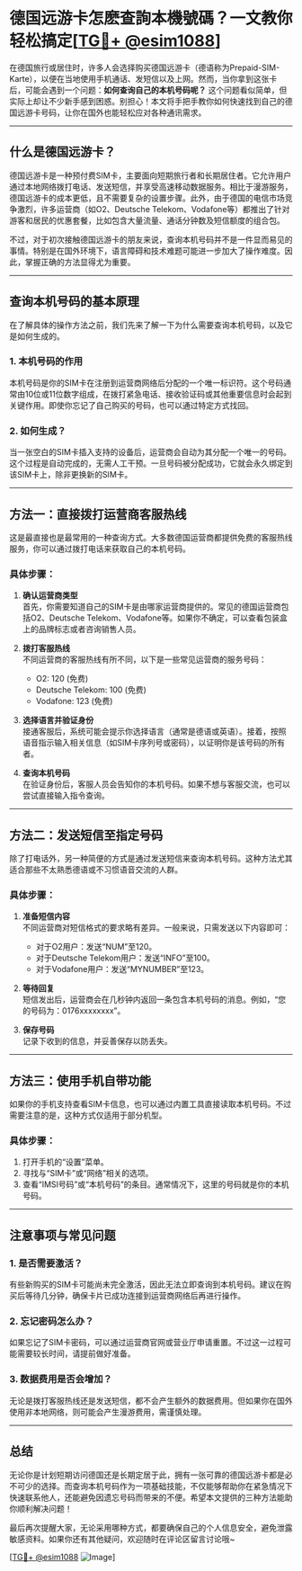 # 德国远游卡怎麽查詢本機號碼？一文教你轻松搞定[[TG💪+ @esim1088](https://t.me/s/esim1088)]

在德国旅行或居住时，许多人会选择购买德国远游卡（德语称为Prepaid-SIM-Karte），以便在当地使用手机通话、发短信以及上网。然而，当你拿到这张卡后，可能会遇到一个问题：**如何查询自己的本机号码呢？** 这个问题看似简单，但实际上却让不少新手感到困惑。别担心！本文将手把手教你如何快速找到自己的德国远游卡号码，让你在国外也能轻松应对各种通讯需求。

---

## 什么是德国远游卡？

德国远游卡是一种预付费SIM卡，主要面向短期旅行者和长期居住者。它允许用户通过本地网络拨打电话、发送短信，并享受高速移动数据服务。相比于漫游服务，德国远游卡的成本更低，且不需要复杂的设置步骤。此外，由于德国的电信市场竞争激烈，许多运营商（如O2、Deutsche Telekom、Vodafone等）都推出了针对游客和居民的优惠套餐，比如包含大量流量、通话分钟数及短信额度的组合包。

不过，对于初次接触德国远游卡的朋友来说，查询本机号码并不是一件显而易见的事情。特别是在国外环境下，语言障碍和技术难题可能进一步加大了操作难度。因此，掌握正确的方法显得尤为重要。

---

## 查询本机号码的基本原理

在了解具体的操作方法之前，我们先来了解一下为什么需要查询本机号码，以及它是如何生成的。

### 1. 本机号码的作用
本机号码是你的SIM卡在注册到运营商网络后分配的一个唯一标识符。这个号码通常由10位或11位数字组成，在拨打紧急电话、接收验证码或其他重要信息时会起到关键作用。即使你忘记了自己购买的号码，也可以通过特定方式找回。

### 2. 如何生成？
当一张空白的SIM卡插入支持的设备后，运营商会自动为其分配一个唯一的号码。这个过程是自动完成的，无需人工干预。一旦号码被分配成功，它就会永久绑定到该SIM卡上，除非更换新的SIM卡。

---

## 方法一：直接拨打运营商客服热线

这是最直接也是最常用的一种查询方式。大多数德国运营商都提供免费的客服热线服务，你可以通过拨打电话来获取自己的本机号码。

### 具体步骤：
1. **确认运营商类型**  
   首先，你需要知道自己的SIM卡是由哪家运营商提供的。常见的德国运营商包括O2、Deutsche Telekom、Vodafone等。如果你不确定，可以查看包装盒上的品牌标志或者咨询销售人员。

2. **拨打客服热线**  
   不同运营商的客服热线有所不同，以下是一些常见运营商的服务号码：
   - O2: 120 (免费)
   - Deutsche Telekom: 100 (免费)
   - Vodafone: 123 (免费)

3. **选择语言并验证身份**  
   接通客服后，系统可能会提示你选择语言（通常是德语或英语）。接着，按照语音指示输入相关信息（如SIM卡序列号或密码），以证明你是该号码的所有者。

4. **查询本机号码**  
   在验证身份后，客服人员会告知你的本机号码。如果不想与客服交流，也可以尝试直接输入指令查询。

---

## 方法二：发送短信至指定号码

除了打电话外，另一种简便的方式是通过发送短信来查询本机号码。这种方法尤其适合那些不太熟悉德语或不习惯语音交流的人群。

### 具体步骤：
1. **准备短信内容**  
   不同运营商对短信格式的要求略有差异。一般来说，只需发送以下内容即可：
   - 对于O2用户：发送“NUM”至120。
   - 对于Deutsche Telekom用户：发送“INFO”至100。
   - 对于Vodafone用户：发送“MYNUMBER”至123。

2. **等待回复**  
   短信发出后，运营商会在几秒钟内返回一条包含本机号码的消息。例如，“您的号码为：0176xxxxxxxx”。

3. **保存号码**  
   记录下收到的信息，并妥善保存以防丢失。

---

## 方法三：使用手机自带功能

如果你的手机支持查看SIM卡信息，也可以通过内置工具直接读取本机号码。不过需要注意的是，这种方式仅适用于部分机型。

### 具体步骤：
1. 打开手机的“设置”菜单。
2. 寻找与“SIM卡”或“网络”相关的选项。
3. 查看“IMSI号码”或“本机号码”的条目。通常情况下，这里的号码就是你的本机号码。

---

## 注意事项与常见问题

### 1. 是否需要激活？
有些新购买的SIM卡可能尚未完全激活，因此无法立即查询到本机号码。建议在购买后等待几分钟，确保卡片已成功连接到运营商网络后再进行操作。

### 2. 忘记密码怎么办？
如果忘记了SIM卡密码，可以通过运营商官网或营业厅申请重置。不过这一过程可能需要较长时间，请提前做好准备。

### 3. 数据费用是否会增加？
无论是拨打客服热线还是发送短信，都不会产生额外的数据费用。但如果你在国外使用非本地网络，则可能会产生漫游费用，需谨慎处理。

---

## 总结

无论你是计划短期访问德国还是长期定居于此，拥有一张可靠的德国远游卡都是必不可少的选择。而查询本机号码作为一项基础技能，不仅能够帮助你在紧急情况下快速联系他人，还能避免因遗忘号码而带来的不便。希望本文提供的三种方法能助你顺利解决问题！

最后再次提醒大家，无论采用哪种方式，都要确保自己的个人信息安全，避免泄露敏感资料。如果你还有其他疑问，欢迎随时在评论区留言讨论哦~

[[TG💪+ @esim1088](https://t.me/s/esim1088) ![Image](https://i.postimg.cc/4NQfJmqS/Snipaste-2025-05-13-00-14-12.png)]